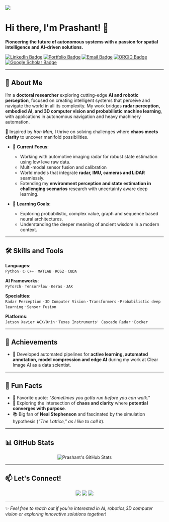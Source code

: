 ![](https://komarev.com/ghpvc/?username=pkraison)
# Hi there, I'm Prashant! 👋

**Pioneering the future of autonomous systems with a passion for spatial intelligence and AI-driven solutions.**

[![LinkedIn Badge](https://img.shields.io/badge/-LinkedIn-blue?style=flat&logo=Linkedin&logoColor=white)](https://www.linkedin.com/in/prashant83/)
[![Portfolio Badge](https://img.shields.io/badge/-Portfolio-black?style=flat&logo=Google-Chrome&logoColor=white)](https://pkr-space.web.app/)
[![Email Badge](https://img.shields.io/badge/-Email-red?style=flat&logo=Gmail&logoColor=white)](mailto:prashant81995@gmail.com)
[![ORCID Badge](https://img.shields.io/badge/-ORCID-green?style=flat&logo=ORCID&logoColor=white)](https://orcid.org/0000-0002-4843-3150)
[![Google Scholar Badge](https://img.shields.io/badge/-Google%20Scholar-blue?style=flat&logo=Google-Scholar&logoColor=white)](https://scholar.google.com/citations?user=QHhcXZIAAAAJ&hl=en)


---

## 🚀 About Me

I’m a **doctoral researcher** exploring cutting-edge **AI and robotic perception**, focused on creating intelligent systems that perceive and navigate the world in all its complexity. My work bridges **radar perception, embodied AI, and 3D computer vision and probabilistic machine learning**, with applications in autonomous navigation and heavy machinery automation.

🌟 Inspired by *Iron Man*, I thrive on solving challenges where **chaos meets clarity** to uncover manifold possibilities.

- 🔭 **Current Focus**:  
  - Working with automotive imaging radar for robust state estimation using low leve raw data.
  - Multi-modal sensor fusion and calibration 
  - World models that integrate **radar, IMU, cameras and LiDAR** seamlessly.  
  - Extending my **environment perception and state estimation in challenging scenarios** research with uncertainty aware deep learning.

- 🌱 **Learning Goals**:  
  - Exploring probabilistic, complex value, graph and sequence based neural architectures.  
  - Understanding the deeper meaning of ancient wisdom in a modern context.  

---

## 🛠️ Skills and Tools

**Languages**:  
`Python` · `C`· `C++` · `MATLAB` · `ROS2` · `CUDA`  

**AI Frameworks**:  
`PyTorch` · `TensorFlow` · `Keras` · `JAX`  

**Specialties**:  
`Radar Perception` · `3D Computer Vision` · `Transformers` · `Probabilistic deep learning` · `Sensor Fusion`

**Platforms**:  
`Jetson Xavier AGX/Orin` · `Texas Instruments' Cascade Radar` · `Docker`  

---

## 📜 Achievements

- 🤖 Developed automated pipelines for **active learning, automated annotation, model compression and edge AI** during my work at Clear Image AI as a data scientist.  

---

## 🌟 Fun Facts

- 💬 Favorite quote: *"Sometimes you gotta run before you can walk."*  
- 🔭 Exploring the intersection of **chaos and clarity** where **potential converges with purpose**.  
- 📚 Big fan of **Neal Stephenson** and fascinated by the simulation hypothesis (*“The Lattice,” as I like to call it*).  

---

## 📊 GitHub Stats

<p align="center">
  <img src="https://github-readme-stats.vercel.app/api?username=yourgithubusername&show_icons=true&hide_title=true&count_private=true&theme=radical" alt="Prashant's GitHub Stats" />
</p>

---

## 📫 Let's Connect!

<p align="center">
  <a href="https://www.linkedin.com/in/prashant83/"><img src="https://img.shields.io/badge/-LinkedIn-blue?style=for-the-badge&logo=Linkedin&logoColor=white"></a>
  <a href="https://pkr-space.web.app"><img src="https://img.shields.io/badge/-Portfolio-black?style=for-the-badge&logo=Google-Chrome&logoColor=white"></a>
  <a href="mailto:prashant81995@gmail.com"><img src="https://img.shields.io/badge/-Email-red?style=for-the-badge&logo=Gmail&logoColor=white"></a>
</p>

---

✨ *Feel free to reach out if you’re interested in AI, robotics,3D computer vision or exploring innovative solutions together!*  
